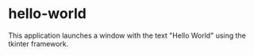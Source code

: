 # hello-world
This application launches a window with the text "Hello World" using the tkinter framework.
